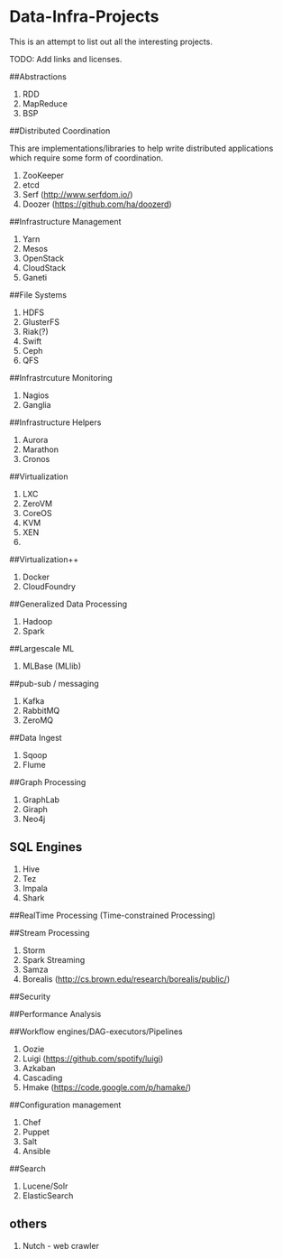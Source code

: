 Data-Infra-Projects
====================

This is an attempt to list out all the interesting projects.

TODO:
Add links and licenses. 

##Abstractions
1. RDD
2. MapReduce
3. BSP


##Distributed Coordination

This are implementations/libraries to help write distributed applications which require some form of coordination.
1. ZooKeeper
2. etcd
3. Serf (http://www.serfdom.io/)
4. Doozer (https://github.com/ha/doozerd)

##Infrastructure Management
1. Yarn
2. Mesos
3. OpenStack
4. CloudStack
5. Ganeti

##File Systems
1. HDFS
2. GlusterFS
3. Riak(?)
4. Swift
5. Ceph
6. QFS

##Infrastrcuture Monitoring
1. Nagios
2. Ganglia


##Infrastructure Helpers
1. Aurora
2. Marathon
3. Cronos


##Virtualization
1. LXC
2. ZeroVM
3. CoreOS
4. KVM
5. XEN
6. 

##Virtualization++
1. Docker
2. CloudFoundry

##Generalized Data Processing
1. Hadoop
2. Spark

##Largescale ML
1. MLBase (MLlib)

##pub-sub / messaging 
1. Kafka
2. RabbitMQ
3. ZeroMQ

##Data Ingest
1. Sqoop
2. Flume


##Graph Processing
1. GraphLab
2. Giraph
3. Neo4j

## SQL Engines
1. Hive
2. Tez
3. Impala
4. Shark

##RealTime Processing (Time-constrained Processing)

##Stream Processing
1. Storm
2. Spark Streaming
3. Samza
4. Borealis (http://cs.brown.edu/research/borealis/public/)

##Security

##Performance Analysis

##Workflow engines/DAG-executors/Pipelines
1. Oozie
2. Luigi (https://github.com/spotify/luigi)
3. Azkaban 
4. Cascading 
5. Hmake (https://code.google.com/p/hamake/)

##Configuration management 
1. Chef
2. Puppet
3. Salt
4. Ansible

##Search
1. Lucene/Solr
2. ElasticSearch

## others
1. Nutch - web crawler


